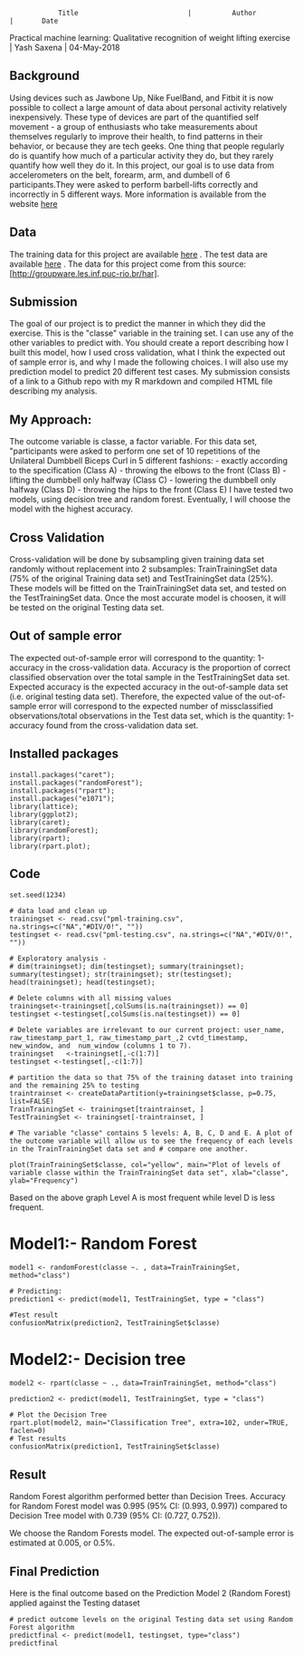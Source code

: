                Title                           |          Author             |       Date
Practical machine learning: Qualitative recognition of weight lifting exercise | Yash Saxena | 04-May-2018    

## Background
Using devices such as Jawbone Up, Nike FuelBand, and Fitbit it is now possible to collect a large amount of data about personal activity 
relatively inexpensively. These type of devices are part of the quantified self movement - a group of enthusiasts who take measurements 
about themselves regularly to improve their health, to find patterns in their behavior, or because they are tech geeks. One thing that 
people regularly do is quantify how much of a particular activity they do, but they rarely quantify how well they do it. In this project,
our goal is to use data from accelerometers on the belt, forearm, arm, and dumbell of 6 participants.They were asked to perform barbell-lifts
correctly and incorrectly in 5 different ways. More information is available from the website [here](http://groupware.les.inf.puc-rio.br/har)

## Data
The training data for this project are available [here](https://d396qusza40orc.cloudfront.net/predmachlearn/pml-training.csv) .
The test data are available [here](https://d396qusza40orc.cloudfront.net/predmachlearn/pml-testing.csv) .
The data for this project come from this source: [http://groupware.les.inf.puc-rio.br/har]. 


## Submission
The goal of our project is to predict the manner in which they did the exercise. This is the "classe" variable in the training set.
I can use any of the other variables to predict with. You should create a report describing how I built this model, how I used 
cross validation, what I think the expected out of sample error is, and why I made the following choices. I will also use my prediction 
model to predict 20 different test cases.
My submission consists of a link to a Github repo with my R markdown and compiled HTML file describing my analysis.

## My Approach:
The outcome variable is classe, a factor variable. For this data set, "participants were asked to perform one set of 10 repetitions 
of the Unilateral Dumbbell Biceps Curl in 5 different fashions: - exactly according to the specification (Class A) - throwing the elbows 
to the front (Class B) - lifting the dumbbell only halfway (Class C) - lowering the dumbbell only halfway (Class D) - throwing the hips 
to the front (Class E)
I have tested two models, using decision tree and random forest. Eventually, I will choose the model with the highest accuracy.

## Cross Validation
Cross-validation will be done by subsampling given training data set randomly without replacement into 2 subsamples: 
TrainTrainingSet data (75% of the original Training data set) and TestTrainingSet data (25%). These models will be fitted on the 
TrainTrainingSet data set, and tested on the TestTrainingSet data. Once the most accurate model is choosen, it will be tested on 
the original Testing data set.

## Out of sample error
The expected out-of-sample error will correspond to the quantity: 1-accuracy in the cross-validation data. Accuracy is the proportion 
of correct classified observation over the total sample in the TestTrainingSet data set. Expected accuracy is the expected accuracy 
in the out-of-sample data set (i.e. original testing data set). Therefore, the expected value of the out-of-sample error will 
correspond to the expected number of missclassified observations/total observations in the Test data set, which is the 
quantity: 1-accuracy found from the cross-validation data set.

## Installed packages

```
install.packages("caret"); 
install.packages("randomForest"); 
install.packages("rpart"); 
install.packages("e1071");
library(lattice); 
library(ggplot2); 
library(caret); 
library(randomForest); 
library(rpart); 
library(rpart.plot);
```

## Code

```
set.seed(1234)

# data load and clean up
trainingset <- read.csv("pml-training.csv", na.strings=c("NA","#DIV/0!", ""))
testingset <- read.csv("pml-testing.csv", na.strings=c("NA","#DIV/0!", ""))

# Exploratory analysis - 
# dim(trainingset); dim(testingset); summary(trainingset); summary(testingset); str(trainingset); str(testingset); head(trainingset); head(testingset);               

# Delete columns with all missing values
trainingset<-trainingset[,colSums(is.na(trainingset)) == 0]
testingset <-testingset[,colSums(is.na(testingset)) == 0]

# Delete variables are irrelevant to our current project: user_name, raw_timestamp_part_1, raw_timestamp_part_,2 cvtd_timestamp, new_window, and  num_window (columns 1 to 7). 
trainingset   <-trainingset[,-c(1:7)]
testingset <-testingset[,-c(1:7)]

# partition the data so that 75% of the training dataset into training and the remaining 25% to testing
traintrainset <- createDataPartition(y=trainingset$classe, p=0.75, list=FALSE)
TrainTrainingSet <- trainingset[traintrainset, ] 
TestTrainingSet <- trainingset[-traintrainset, ]

# The variable "classe" contains 5 levels: A, B, C, D and E. A plot of the outcome variable will allow us to see the frequency of each levels in the TrainTrainingSet data set and # compare one another.

plot(TrainTrainingSet$classe, col="yellow", main="Plot of levels of variable classe within the TrainTrainingSet data set", xlab="classe", ylab="Frequency")
```

Based on the above graph Level A is most frequent while level D is less frequent.

# Model1:- Random Forest
```
model1 <- randomForest(classe ~. , data=TrainTrainingSet, method="class")

# Predicting:
prediction1 <- predict(model1, TestTrainingSet, type = "class")

#Test result
confusionMatrix(prediction2, TestTrainingSet$classe)
```

# Model2:- Decision tree

```
model2 <- rpart(classe ~ ., data=TrainTrainingSet, method="class")

prediction2 <- predict(model1, TestTrainingSet, type = "class")

# Plot the Decision Tree
rpart.plot(model2, main="Classification Tree", extra=102, under=TRUE, faclen=0)
# Test results
confusionMatrix(prediction1, TestTrainingSet$classe)
```
## Result
Random Forest algorithm performed better than Decision Trees. Accuracy for Random Forest model was 0.995 (95% CI: (0.993, 0.997)) 
compared to Decision Tree model with 0.739 (95% CI: (0.727, 0.752)).

We choose the Random Forests model. The expected out-of-sample error is estimated at 0.005, or 0.5%.

## Final Prediction
Here is the final outcome based on the Prediction Model 2 (Random Forest) applied against the Testing dataset

```
# predict outcome levels on the original Testing data set using Random Forest algorithm
predictfinal <- predict(model1, testingset, type="class")
predictfinal
```
